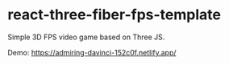 # react-three-fiber-fps-template

Simple 3D FPS video game based on Three JS.

Demo: https://admiring-davinci-152c0f.netlify.app/
